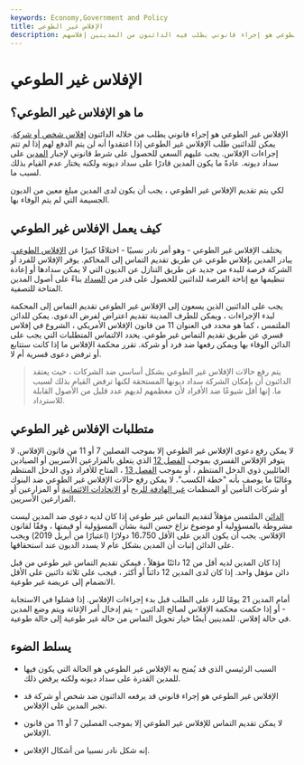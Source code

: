 ```yaml
---
keywords: Economy,Government and Policy
title: الإفلاس غير الطوعي
description: الإفلاس غير الطوعي هو إجراء قانوني يطلب فيه الدائنون من المدينين إفلاسهم.
---
```


# الإفلاس غير الطوعي
## ما هو الإفلاس غير الطوعي؟

الإفلاس غير الطوعي هو إجراء قانوني يطلب من خلاله الدائنون [إفلاس شخص أو شركة](/bankruptcy). يمكن للدائنين طلب الإفلاس غير الطوعي إذا اعتقدوا أنه لن يتم الدفع لهم إذا لم تتم إجراءات الإفلاس. يجب عليهم السعي للحصول على شرط قانوني لإجبار [المدين](/debtor) على سداد ديونه. عادةً ما يكون المدين قادرًا على سداد ديونه ولكنه يختار عدم القيام بذلك لسبب ما.

لكي يتم تقديم الإفلاس غير الطوعي ، يجب أن يكون لدى المدين مبلغ معين من الديون الجسيمة التي لم يتم الوفاء بها.

## كيف يعمل الإفلاس غير الطوعي

يختلف الإفلاس غير الطوعي - وهو أمر نادر نسبيًا - اختلافًا كبيرًا عن [الإفلاس الطوعي](/voluntary-bankruptcy). يبادر المدين بإفلاس طوعي عن طريق تقديم التماس إلى المحاكم. يوفر الإفلاس للفرد أو الشركة فرصة للبدء من جديد عن طريق التنازل عن الديون التي لا يمكن سدادها أو إعادة تنظيمها مع إتاحة الفرصة للدائنين للحصول على قدر من [السداد](/repayment) بناءً على أصول المدين المتاحة للتصفية.

يجب على الدائنين الذين يسعون إلى الإفلاس غير الطوعي تقديم التماس إلى المحكمة لبدء الإجراءات ، ويمكن للطرف المدينة تقديم اعتراض لفرض الدعوى. يمكن للدائن الملتمس ، كما هو محدد في العنوان 11 من قانون الإفلاس الأمريكي ، الشروع في إفلاس قسري عن طريق تقديم التماس غير طوعي. يحدد الالتماس المتطلبات التي يجب على الدائن الوفاء بها ويمكن رفعها ضد فرد أو شركة. تقرر محكمة الإفلاس ما إذا كانت ستتابع أو ترفض دعوى قسرية أم لا.

> يتم رفع حالات الإفلاس غير الطوعي بشكل أساسي ضد الشركات ، حيث يعتقد الدائنون أن بإمكان الشركة سداد ديونها المستحقة لكنها ترفض القيام بذلك لسبب ما. إنها أقل شيوعًا ضد الأفراد لأن معظمهم لديهم عدد قليل من الأصول القابلة للاسترداد.

>

## متطلبات الإفلاس غير الطوعي

لا يمكن رفع دعوى الإفلاس غير الطوعي إلا بموجب الفصلين 7 أو 11 من قانون الإفلاس. لا يتوفر الإفلاس القسري بموجب [الفصل 12](/chapter12) الذي يتعلق بالمزارعين الأسريين أو الصيادين العائليين ذوي الدخل المنتظم ، أو بموجب [الفصل 13](/chapter13) ، المتاح للأفراد ذوي الدخل المنتظم وغالبًا ما يوصف بأنه "خطة الكسب". لا يمكن رفع حالات الإفلاس غير الطوعي ضد البنوك أو شركات التأمين أو المنظمات [غير الهادفة للربح](/not-for-profit) أو [الاتحادات الائتمانية](/creditunion) أو المزارعين أو المزارعين الأسريين.

[الدائن](/creditor) الملتمس مؤهلاً لتقديم التماس غير طوعي إذا كان لديه دعوى ضد المدين ليست مشروطة بالمسؤولية أو موضوع نزاع حسن النية بشأن المسؤولية أو قيمتها ، وفقًا لقانون الإفلاس. يجب أن يكون الدين على الأقل 16،750 دولارًا (اعتبارًا من أبريل 2019) ويجب على الدائن إثبات أن المدين بشكل عام لا يسدد الديون عند استحقاقها.

إذا كان المدين لديه أقل من 12 دائنًا مؤهلاً ، فيمكن تقديم التماس غير طوعي من قبل دائن مؤهل واحد. إذا كان لدى المدين 12 دائناً أو أكثر ، فيجب على ثلاثة دائنين على الأقل الانضمام إلى عريضة غير طوعية.

أمام المدين 21 يومًا للرد على الطلب قبل بدء إجراءات الإفلاس. إذا فشلوا في الاستجابة - أو إذا حكمت محكمة الإفلاس لصالح الدائنين - يتم إدخال أمر الإغاثة ويتم وضع المدين في حالة إفلاس. للمدينين أيضًا خيار تحويل التماس من حالة غير طوعية إلى حالة طوعية.

## يسلط الضوء

- السبب الرئيسي الذي قد يُمنح به الإفلاس غير الطوعي هو الحالة التي يكون فيها للمدين القدرة على سداد ديونه ولكنه يرفض ذلك.

- الإفلاس غير الطوعي هو إجراء قانوني قد يرفعه الدائنون ضد شخص أو شركة قد تجبر المدين على الإفلاس.

- لا يمكن تقديم التماس للإفلاس غير الطوعي إلا بموجب الفصلين 7 أو 11 من قانون الإفلاس.

- إنه شكل نادر نسبيا من أشكال الإفلاس.

